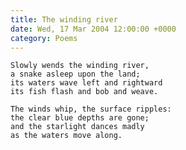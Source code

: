 ```yaml
---
title: The winding river
date: Wed, 17 Mar 2004 12:00:00 +0000
category: Poems
---
```


    Slowly wends the winding river,  
    a snake asleep upon the land;  
    its waters wave left and rightward  
    its fish flash and bob and weave.

    The winds whip, the surface ripples:  
    the clear blue depths are gone;  
    and the starlight dances madly  
    as the waters move along.


